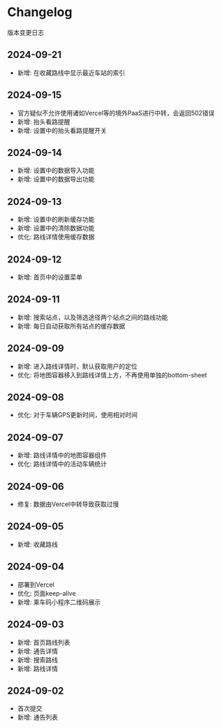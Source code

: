 # Changelog
版本变更日志

## 2024-09-21
- 新增: 在收藏路线中显示最近车站的索引

## 2024-09-15
- 官方疑似不允许使用诸如Vercel等的境外PaaS进行中转，会返回502错误
- 新增: 抬头看路提醒
- 新增: 设置中的抬头看路提醒开关

## 2024-09-14
- 新增: 设置中的数据导入功能
- 新增: 设置中的数据导出功能

## 2024-09-13
- 新增: 设置中的刷新缓存功能
- 新增: 设置中的清除数据功能
- 优化: 路线详情使用缓存数据

## 2024-09-12
- 新增: 首页中的设置菜单

## 2024-09-11
- 新增: 搜索站点，以及筛选途径两个站点之间的路线功能
- 新增: 每日自动获取所有站点的缓存数据

## 2024-09-09
- 新增: 进入路线详情时，默认获取用户的定位
- 优化: 将地图容器移入到路线详情上方，不再使用单独的bottom-sheet

## 2024-09-08
- 优化: 对于车辆GPS更新时间，使用相对时间

## 2024-09-07
- 新增: 路线详情中的地图容器组件
- 优化: 路线详情中的活动车辆统计

## 2024-09-06
- 修复: 数据由Vercel中转导致获取过慢

## 2024-09-05
- 新增: 收藏路线

## 2024-09-04
- 部署到Vercel
- 优化: 页面keep-alive
- 新增: 乘车码小程序二维码展示

## 2024-09-03
- 新增: 首页路线列表
- 新增: 通告详情
- 新增: 搜索路线
- 新增: 路线详情

## 2024-09-02
- 首次提交
- 新增: 通告列表
